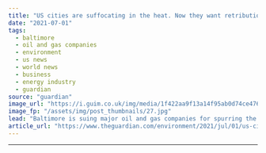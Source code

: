 ```yaml
---
title: "US cities are suffocating in the heat. Now they want retribution"
date: "2021-07-01"
tags: 
  - baltimore
  - oil and gas companies
  - environment
  - us news
  - world news
  - business
  - energy industry
  - guardian
source: "guardian"
image_url: "https://i.guim.co.uk/img/media/1f422aa9f13a14f95ab0d74ce4762246f97fa05e/0_664_8272_4964/master/8272.jpg?width=460&quality=85&auto=format&fit=max&s=965bb28322e678aae4cc96384cc704e7"
image_fp: "/assets/img/post_thumbnails/27.jpg"
lead: "Baltimore is suing major oil and gas companies for spurring the climate crisis and the rising temperatures that have an outsized impact on low-income, urban areasFor years, an elderly man stood as a regular fixture around his East Baltimore neighborh..."
article_url: "https://www.theguardian.com/environment/2021/jul/01/us-cities-heat-baltimore-suing-oil-gas"
---
```


---

